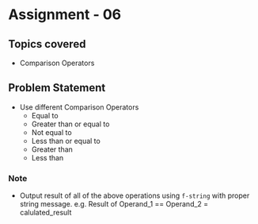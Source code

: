 # Assignment - 06

## Topics covered

- Comparison Operators


## Problem Statement

- Use different Comparison Operators
  - Equal to
  - Greater than or equal to
  - Not equal to
  - Less than or equal to
  - Greater than
  - Less than

### Note
- Output result of all of the above operations using `f-string` with proper string message. e.g. Result of Operand_1 == Operand_2 = calulated_result

